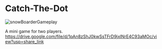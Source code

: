 # Catch-The-Dot

![snowBoarderGameplay](https://github.com/user-attachments/assets/89c548d3-4561-4aa3-a563-929c8d5dfa25)


A mini game for two players.
https://drive.google.com/file/d/1pAn8zShJ0kwSsTFrD9jxINrE4C93aMOc/view?usp=share_link
